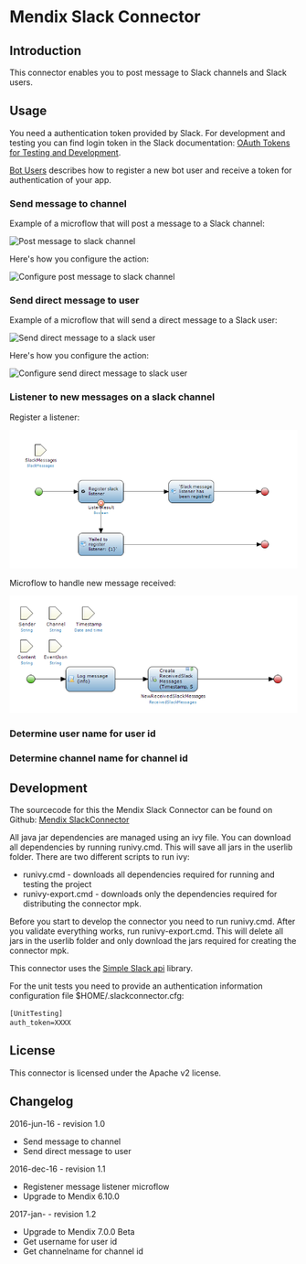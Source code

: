 # Mendix Slack Connector

## Introduction

This connector enables you to post message to Slack channels and Slack users.

## Usage

You need a authentication token provided by Slack. For development and testing you can find
login token in the Slack documentation: [OAuth Tokens for Testing and Development][1].

[Bot Users][7] describes how to register a new bot user and receive a token for authentication of your app.

### Send message to channel

Example of a microflow that will post a message to a Slack channel:

![Post message to slack channel][3]

Here's how you configure the action:

![Configure post message to slack channel][4]

### Send direct message to user

Example of a microflow that will send a direct message to a Slack user:

![Send direct message to a slack user][5]

Here's how you configure the action:

![Configure send direct message to slack user][6]

### Listener to new messages on a slack channel

Register a listener:

![Register new listener][9]

Microflow to handle new message received:

![On message microflow][10]

### Determine user name for user id

### Determine channel name for channel id

## Development

The sourcecode for this the Mendix Slack Connector can be found on Github: [Mendix SlackConnector][8]

All java jar dependencies are managed using an ivy file. You can download all
dependencies by running runivy.cmd. This will save all jars in the userlib folder. There are two different
scripts to run ivy:
* runivy.cmd - downloads all dependencies required for running and testing the project
* runivy-export.cmd - downloads only the dependencies required for distributing the connector mpk.

Before you start to develop the connector you need to run runivy.cmd. After you validate everything works, run runivy-export.cmd.
This will delete all jars in the userlib folder and only download the jars required for creating the connector mpk.

This connector uses the [Simple Slack api][2] library.

For the unit tests you need to provide an authentication information configuration file $HOME/.slackconnector.cfg:

    [UnitTesting]
    auth_token=XXXX

## License

This connector is licensed under the Apache v2 license.

## Changelog

2016-jun-16 - revision 1.0

 * Send message to channel
 * Send direct message to user

2016-dec-16 - revision 1.1

 * Registener message listener microflow
 * Upgrade to Mendix 6.10.0
 
2017-jan- - revision 1.2

 * Upgrade to Mendix 7.0.0 Beta
 * Get username for user id
 * Get channelname for channel id

  [1]: https://api.slack.com/docs/oauth-test-tokens
  [2]: https://github.com/Ullink/simple-slack-api
  [3]: docs/images/send_to_channel_from_microflow.png
  [4]: docs/images/send_to_channel_configuration.png
  [5]: docs/images/direct_message_microflow.png
  [6]: docs/images/direct_slack_message_configuration.png
  [7]: https://api.slack.com/bot-users
  [8]: https://github.com/ako/SlackConnector
  [9]: docs/images/register-new-slack-listener.png
  [10]: docs/images/on-message-listener-microflow.png
  

